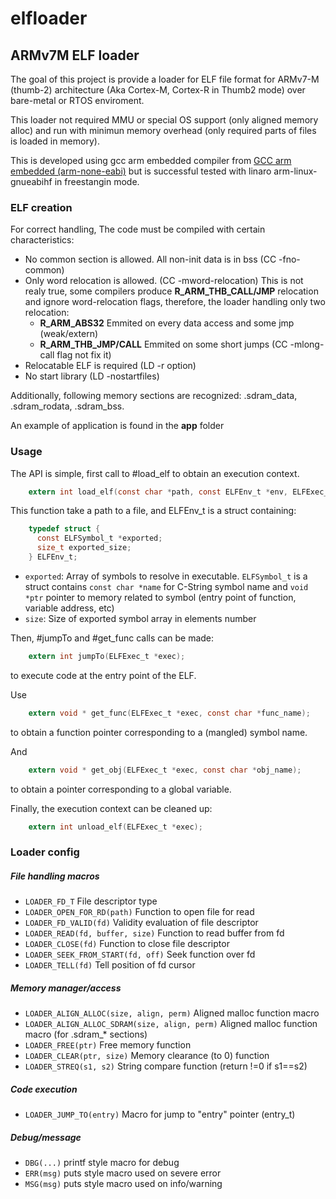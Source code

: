 # elfloader

## ARMv7M ELF loader

The goal of this project is provide a loader for ELF file format for ARMv7-M
(thumb-2) architecture (Aka Cortex-M, Cortex-R in Thumb2 mode) over bare-metal
or RTOS enviroment.

This loader not required MMU or special OS support (only aligned memory alloc)
and run with minimun memory overhead (only required parts of files is loaded in
memory).

This is developed using gcc arm embedded compiler from [GCC arm embedded
(arm-none-eabi)](https://launchpad.net/gcc-arm-embedded) but is successful
tested with linaro arm-linux-gnueabihf in freestangin mode. 

### ELF creation

For correct handling, The code must be compiled with certain characteristics:

* No common section is allowed. All non-init data is in bss (CC -fno-common)
* Only word relocation is allowed. (CC -mword-relocation) This is not realy
  true, some compilers produce __R\_ARM\_THB\_CALL/JMP__ relocation and ignore
  word-relocation flags, therefore, the loader handling only two relocation:
   * __R\_ARM\_ABS32__ Emmited on every data access and some jmp (weak/extern)
   * __R\_ARM\_THB\_JMP/CALL__ Emmited on some short jumps (CC -mlong-call flag
     not fix it)
* Relocatable ELF is required (LD -r option)
* No start library (LD -nostartfiles)

Additionally, following memory sections are recognized: .sdram_data, .sdram_rodata, .sdram_bss.

An example of application is found in the __app__ folder

### Usage

The API is simple, first call to #load_elf to obtain an execution context.

```c
    extern int load_elf(const char *path, const ELFEnv_t *env, ELFExec_t **exec);
```

This function take a path to a file, and ELFEnv_t is a struct containing:

```c
	typedef struct {
	  const ELFSymbol_t *exported;
	  size_t exported_size;
	} ELFEnv_t;
```

 - `exported`: Array of symbols to resolve in executable. `ELFSymbol_t` is a struct contains `const char *name` for C-String symbol name and `void *ptr` pointer to memory related to symbol (entry point of function, variable address, etc)
 - `size`: Size of exported symbol array in elements number

Then, #jumpTo and #get_func calls can be made:

```c
    extern int jumpTo(ELFExec_t *exec);
```
to execute code at the entry point of the ELF.

Use
```c
    extern void * get_func(ELFExec_t *exec, const char *func_name);
```
to obtain a function pointer corresponding to a (mangled) symbol name.

And
```c
    extern void * get_obj(ELFExec_t *exec, const char *obj_name);
```
to obtain a pointer corresponding to a global variable.


Finally, the execution context can be cleaned up:

```c
    extern int unload_elf(ELFExec_t *exec);
```

### Loader config
##### File handling macros
   - `LOADER_FD_T` File descriptor type
   - `LOADER_OPEN_FOR_RD(path)` Function to open file for read
   - `LOADER_FD_VALID(fd)` Validity evaluation of file descriptor
   - `LOADER_READ(fd, buffer, size)` Function to read buffer from fd
   - `LOADER_CLOSE(fd)` Function to close file descriptor
   - `LOADER_SEEK_FROM_START(fd, off)` Seek function over fd
   - `LOADER_TELL(fd)` Tell position of fd cursor
#####  Memory manager/access
   - `LOADER_ALIGN_ALLOC(size, align, perm)` Aligned malloc function macro
   - `LOADER_ALIGN_ALLOC_SDRAM(size, align, perm)` Aligned malloc function macro (for .sdram_* sections)
   - `LOADER_FREE(ptr)` Free memory function
   - `LOADER_CLEAR(ptr, size)` Memory clearance (to 0) function
   - `LOADER_STREQ(s1, s2)` String compare function (return !=0 if s1==s2)
#####  Code execution
   - `LOADER_JUMP_TO(entry)` Macro for jump to "entry" pointer (entry_t)
#####  Debug/message
   - `DBG(...)` printf style macro for debug
   - `ERR(msg)` puts style macro used on severe error
   - `MSG(msg)` puts style macro used on info/warning
